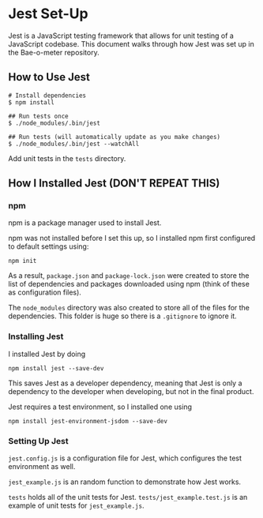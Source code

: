 # Jest Set-Up

Jest is a JavaScript testing framework that allows for unit testing of a JavaScript codebase. This document walks through how Jest was set up in the Bae-o-meter repository.

## How to Use Jest

```shell
# Install dependencies
$ npm install

## Run tests once
$ ./node_modules/.bin/jest  

## Run tests (will automatically update as you make changes)
$ ./node_modules/.bin/jest --watchAll    
```
Add unit tests in the `tests` directory.

## How I Installed Jest (DON'T REPEAT THIS)
### npm
npm is a package manager used to install Jest.

npm was not installed before I set this up, so I installed npm first configured to default settings using:
```shell
npm init
```
As a result, `package.json` and `package-lock.json` were created to store the list of dependencies and packages downloaded using npm (think of these as configuration files).

The `node_modules` directory was also created to store all of the files for the dependencies. This folder is huge so there is a `.gitignore` to ignore it.

### Installing Jest

I installed Jest by doing
```shell
npm install jest --save-dev
```
This saves Jest as a developer dependency, meaning that Jest is only a dependency to the developer when developing, but not in the final product.

Jest requires a test environment, so I installed one using
```shell
npm install jest-environment-jsdom --save-dev
```

### Setting Up Jest

`jest.config.js` is a configuration file for Jest, which configures the test environment as well.

`jest_example.js` is an random function to demonstrate how Jest works.

`tests` holds all of the unit tests for Jest. `tests/jest_example.test.js` is an example of unit tests for `jest_example.js`.
